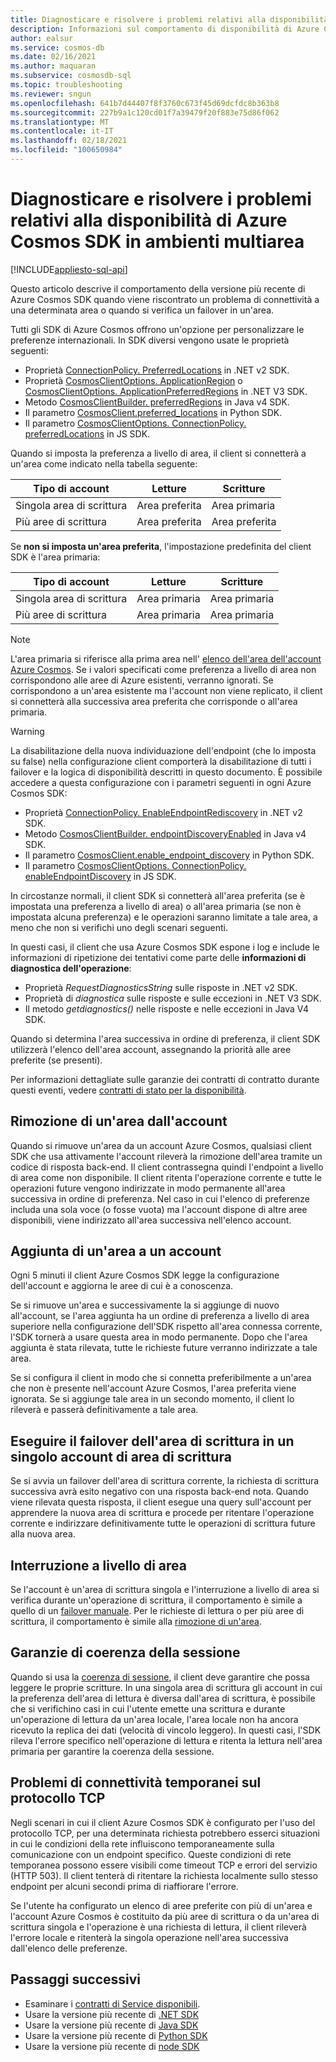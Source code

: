 ```yaml
---
title: Diagnosticare e risolvere i problemi relativi alla disponibilità di Azure Cosmos SDK in ambienti multiarea
description: Informazioni sul comportamento di disponibilità di Azure Cosmos SDK quando si opera in ambienti con più aree.
author: ealsur
ms.service: cosmos-db
ms.date: 02/16/2021
ms.author: maquaran
ms.subservice: cosmosdb-sql
ms.topic: troubleshooting
ms.reviewer: sngun
ms.openlocfilehash: 641b7d44407f8f3760c673f45d69dcfdc8b363b8
ms.sourcegitcommit: 227b9a1c120cd01f7a39479f20f883e75d86f062
ms.translationtype: MT
ms.contentlocale: it-IT
ms.lasthandoff: 02/18/2021
ms.locfileid: "100650984"
---
```

# <a name="diagnose-and-troubleshoot-the-availability-of-azure-cosmos-sdks-in-multiregional-environments"></a>Diagnosticare e risolvere i problemi relativi alla disponibilità di Azure Cosmos SDK in ambienti multiarea
[!INCLUDE[appliesto-sql-api](includes/appliesto-sql-api.md)]

Questo articolo descrive il comportamento della versione più recente di Azure Cosmos SDK quando viene riscontrato un problema di connettività a una determinata area o quando si verifica un failover in un'area.

Tutti gli SDK di Azure Cosmos offrono un'opzione per personalizzare le preferenze internazionali. In SDK diversi vengono usate le proprietà seguenti:

* Proprietà [ConnectionPolicy. PreferredLocations](/dotnet/api/microsoft.azure.documents.client.connectionpolicy.preferredlocations) in .NET v2 SDK.
* Proprietà [CosmosClientOptions. ApplicationRegion](/dotnet/api/microsoft.azure.cosmos.cosmosclientoptions.applicationregion) o [CosmosClientOptions. ApplicationPreferredRegions](/dotnet/api/microsoft.azure.cosmos.cosmosclientoptions.applicationpreferredregions) in .NET V3 SDK.
* Metodo [CosmosClientBuilder. preferredRegions](/java/api/com.azure.cosmos.cosmosclientbuilder.preferredregions) in Java v4 SDK.
* Il parametro [CosmosClient.preferred_locations](/python/api/azure-cosmos/azure.cosmos.cosmos_client.cosmosclient) in Python SDK.
* Il parametro [CosmosClientOptions. ConnectionPolicy. preferredLocations](/javascript/api/@azure/cosmos/connectionpolicy#preferredlocations) in JS SDK.

Quando si imposta la preferenza a livello di area, il client si connetterà a un'area come indicato nella tabella seguente:

|Tipo di account |Letture |Scritture |
|------------------------|--|--|
| Singola area di scrittura | Area preferita | Area primaria  |
| Più aree di scrittura | Area preferita | Area preferita  |

Se **non si imposta un'area preferita**, l'impostazione predefinita del client SDK è l'area primaria:

|Tipo di account |Letture |Scritture |
|------------------------|--|--|
| Singola area di scrittura | Area primaria | Area primaria |
| Più aree di scrittura | Area primaria  | Area primaria  |

> [!NOTE]
> L'area primaria si riferisce alla prima area nell' [elenco dell'area dell'account Azure Cosmos](distribute-data-globally.md).
> Se i valori specificati come preferenza a livello di area non corrispondono alle aree di Azure esistenti, verranno ignorati. Se corrispondono a un'area esistente ma l'account non viene replicato, il client si connetterà alla successiva area preferita che corrisponde o all'area primaria.

> [!WARNING]
> La disabilitazione della nuova individuazione dell'endpoint (che lo imposta su false) nella configurazione client comporterà la disabilitazione di tutti i failover e la logica di disponibilità descritti in questo documento.
> È possibile accedere a questa configurazione con i parametri seguenti in ogni Azure Cosmos SDK:
>
> * Proprietà [ConnectionPolicy. EnableEndpointRediscovery](/dotnet/api/microsoft.azure.documents.client.connectionpolicy.enableendpointdiscovery) in .NET v2 SDK.
> * Metodo [CosmosClientBuilder. endpointDiscoveryEnabled](/java/api/com.azure.cosmos.cosmosclientbuilder.endpointdiscoveryenabled) in Java v4 SDK.
> * Il parametro [CosmosClient.enable_endpoint_discovery](/python/api/azure-cosmos/azure.cosmos.cosmos_client.cosmosclient) in Python SDK.
> * Il parametro [CosmosClientOptions. ConnectionPolicy. enableEndpointDiscovery](/javascript/api/@azure/cosmos/connectionpolicy#enableEndpointDiscovery) in JS SDK.

In circostanze normali, il client SDK si connetterà all'area preferita (se è impostata una preferenza a livello di area) o all'area primaria (se non è impostata alcuna preferenza) e le operazioni saranno limitate a tale area, a meno che non si verifichi uno degli scenari seguenti.

In questi casi, il client che usa Azure Cosmos SDK espone i log e include le informazioni di ripetizione dei tentativi come parte delle **informazioni di diagnostica dell'operazione**:

* Proprietà *RequestDiagnosticsString* sulle risposte in .NET v2 SDK.
* Proprietà di *diagnostica* sulle risposte e sulle eccezioni in .NET V3 SDK.
* Il metodo *getdiagnostics()* nelle risposte e nelle eccezioni in Java V4 SDK.

Quando si determina l'area successiva in ordine di preferenza, il client SDK utilizzerà l'elenco dell'area account, assegnando la priorità alle aree preferite (se presenti).

Per informazioni dettagliate sulle garanzie dei contratti di contratto durante questi eventi, vedere [contratti di stato per la disponibilità](high-availability.md#slas-for-availability).

## <a name="removing-a-region-from-the-account"></a><a id="remove-region"></a>Rimozione di un'area dall'account

Quando si rimuove un'area da un account Azure Cosmos, qualsiasi client SDK che usa attivamente l'account rileverà la rimozione dell'area tramite un codice di risposta back-end. Il client contrassegna quindi l'endpoint a livello di area come non disponibile. Il client ritenta l'operazione corrente e tutte le operazioni future vengono indirizzate in modo permanente all'area successiva in ordine di preferenza. Nel caso in cui l'elenco di preferenze includa una sola voce (o fosse vuota) ma l'account dispone di altre aree disponibili, viene indirizzato all'area successiva nell'elenco account.

## <a name="adding-a-region-to-an-account"></a>Aggiunta di un'area a un account

Ogni 5 minuti il client Azure Cosmos SDK legge la configurazione dell'account e aggiorna le aree di cui è a conoscenza.

Se si rimuove un'area e successivamente la si aggiunge di nuovo all'account, se l'area aggiunta ha un ordine di preferenza a livello di area superiore nella configurazione dell'SDK rispetto all'area connessa corrente, l'SDK tornerà a usare questa area in modo permanente. Dopo che l'area aggiunta è stata rilevata, tutte le richieste future verranno indirizzate a tale area.

Se si configura il client in modo che si connetta preferibilmente a un'area che non è presente nell'account Azure Cosmos, l'area preferita viene ignorata. Se si aggiunge tale area in un secondo momento, il client lo rileverà e passerà definitivamente a tale area.

## <a name="fail-over-the-write-region-in-a-single-write-region-account"></a><a id="manual-failover-single-region"></a>Eseguire il failover dell'area di scrittura in un singolo account di area di scrittura

Se si avvia un failover dell'area di scrittura corrente, la richiesta di scrittura successiva avrà esito negativo con una risposta back-end nota. Quando viene rilevata questa risposta, il client esegue una query sull'account per apprendere la nuova area di scrittura e procede per ritentare l'operazione corrente e indirizzare definitivamente tutte le operazioni di scrittura future alla nuova area.

## <a name="regional-outage"></a>Interruzione a livello di area

Se l'account è un'area di scrittura singola e l'interruzione a livello di area si verifica durante un'operazione di scrittura, il comportamento è simile a quello di un [failover manuale](#manual-failover-single-region). Per le richieste di lettura o per più aree di scrittura, il comportamento è simile alla [rimozione di un'area](#remove-region).

## <a name="session-consistency-guarantees"></a>Garanzie di coerenza della sessione

Quando si usa la [coerenza di sessione](consistency-levels.md#guarantees-associated-with-consistency-levels), il client deve garantire che possa leggere le proprie scritture. In una singola area di scrittura gli account in cui la preferenza dell'area di lettura è diversa dall'area di scrittura, è possibile che si verifichino casi in cui l'utente emette una scrittura e durante un'operazione di lettura da un'area locale, l'area locale non ha ancora ricevuto la replica dei dati (velocità di vincolo leggero). In questi casi, l'SDK rileva l'errore specifico nell'operazione di lettura e ritenta la lettura nell'area primaria per garantire la coerenza della sessione.

## <a name="transient-connectivity-issues-on-tcp-protocol"></a>Problemi di connettività temporanei sul protocollo TCP

Negli scenari in cui il client Azure Cosmos SDK è configurato per l'uso del protocollo TCP, per una determinata richiesta potrebbero esserci situazioni in cui le condizioni della rete influiscono temporaneamente sulla comunicazione con un endpoint specifico. Queste condizioni di rete temporanea possono essere visibili come timeout TCP e errori del servizio (HTTP 503). Il client tenterà di ritentare la richiesta localmente sullo stesso endpoint per alcuni secondi prima di riaffiorare l'errore.

Se l'utente ha configurato un elenco di aree preferite con più di un'area e l'account Azure Cosmos è costituito da più aree di scrittura o da un'area di scrittura singola e l'operazione è una richiesta di lettura, il client rileverà l'errore locale e ritenterà la singola operazione nell'area successiva dall'elenco delle preferenze.

## <a name="next-steps"></a>Passaggi successivi

* Esaminare i [contratti di Service disponibili](high-availability.md#slas-for-availability).
* Usare la versione più recente di [.NET SDK](sql-api-sdk-dotnet-standard.md)
* Usare la versione più recente di [Java SDK](sql-api-sdk-java-v4.md)
* Usare la versione più recente di [Python SDK](sql-api-sdk-python.md)
* Usare la versione più recente di [node SDK](sql-api-sdk-node.md)
